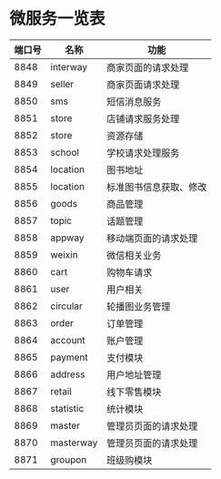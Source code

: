 # 微服务一览表

|端口号|名称|功能|
|---|----|-----|
|8848|interway|商家页面的请求处理|
|8849|seller|商家页面请求处理|
|8850|sms|短信消息服务|
|8851|store|店铺请求服务处理|
|8852|store|资源存储|
|8853|school|学校请求处理服务|
|8854|location|图书地址|
|8855|location|标准图书信息获取、修改|
|8856|goods|商品管理|
|8857|topic|话题管理|
|8858|appway|移动端页面的请求处理|
|8859|weixin|微信相关业务|
|8860|cart|购物车请求|
|8861|user|用户相关|
|8862|circular|轮播图业务管理|
|8863|order|订单管理|
|8864|account|账户管理|
|8865|payment|支付模块|
|8866|address|用户地址管理|
|8867|retail|线下零售模块|
|8868|statistic|统计模块|
|8869|master|管理员页面的请求处理|
|8870|masterway|管理员页面的请求处理|
|8871|groupon| 班级购模块|
